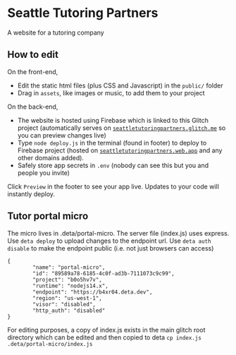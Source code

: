 # Seattle Tutoring Partners

A website for a tutoring company


## How to edit

On the front-end,

- Edit the static html files (plus CSS and Javascript) in the `public/` folder
- Drag in `assets`, like images or music, to add them to your project

On the back-end,

- The website is hosted using Firebase which is linked to this Glitch project (automatically serves on [`seattletutoringpartners.glitch.me`](seattletutoringpartners.glitch.me) so you can preview changes live)
- Type `node deploy.js` in the terminal (found in footer) to deploy to Firebase project (hosted on [`seattletutoringpartners.web.app`](seattletutoringpartners.web.app) and any other domains added).
- Safely store app secrets in `.env` (nobody can see this but you and people you invite)

Click `Preview` in the footer to see your app live. Updates to your code will instantly deploy.

## Tutor portal micro
The micro lives in .deta/portal-micro. The server file (index.js) uses express. Use `deta deploy` to upload changes to the endpoint url. Use `deta auth disable` to make the endpoint public (i.e. not just browsers can access)
```
{
        "name": "portal-micro",
        "id": "89589a78-6185-4c0f-ad3b-7111073c9c99",
        "project": "b0o5hv7v",
        "runtime": "nodejs14.x",
        "endpoint": "https://b4xr04.deta.dev",
        "region": "us-west-1",
        "visor": "disabled",
        "http_auth": "disabled"
}
```
For editing purposes, a copy of index.js exists in the main glitch root directory which can be edited and then copied to deta `cp index.js .deta/portal-micro/index.js`